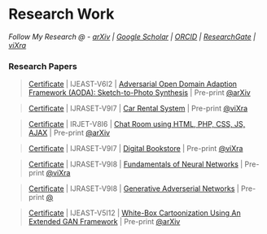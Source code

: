 # Research Work
 _Follow My Research @ - [arXiv](https://arxiv.org/a/thakur_a_3.html) | [Google Scholar](https://scholar.google.com/citations?user=0inooPgAAAAJ) | [ORCID](https://orcid.org/0000-0001-5644-1575) | [ResearchGate](https://www.researchgate.net/profile/Amey-Thakur) | [viXra](https://vixra.org/author/amey_thakur)_


### Research Papers

  >[Certificate]() | IJEAST-V6I2 | [Adversarial Open Domain Adaption Framework (AODA): Sketch-to-Photo Synthesis](https://www.ijeast.com/papers/251-257,Tesma602,IJEAST.pdf) | Pre-print [@arXiv](https://arxiv.org/abs/2108.04351)

  >[Certificate](https://github.com/Amey-Thakur/ACHIEVEMENTS/blob/main/Research%20Papers/Certificates/IJRASET36339%20-%20Car%20Rental%20System.pdf) | IJRASET-V9I7 | [Car Rental System](https://doi.org/10.22214/ijraset.2021.36339) | Pre-print [@viXra](https://vixra.org/abs/2108.0140)
  
  >[Certificate](https://github.com/Amey-Thakur/ACHIEVEMENTS/blob/main/Research%20Papers/Certificates/IRJET-%20Chat%20Room%20using%20HTML%2C%20PHP%2C%20CSS%2C%20JS%2C%20AJAX.jpg) | IRJET-V8I6 | [Chat Room using HTML, PHP, CSS, JS, AJAX](https://www.irjet.net/archives/V8/i6/IRJET-V8I6348.pdf) | Pre-print [@arXiv](https://arxiv.org/abs/2106.14704)
  
  >[Certificate](https://github.com/Amey-Thakur/ACHIEVEMENTS/blob/main/Research%20Papers/Certificates/IJRASET36609%20-%20Digital%20Bookstore.pdf) | IJRASET-V9I7 | [Digital Bookstore](https://doi.org/10.22214/ijraset.2021.36609) | Pre-print [@viXra](https://vixra.org/abs/2108.0142)

  >[Certificate](https://github.com/Amey-Thakur/ACHIEVEMENTS/blob/main/Research%20Papers/Certificates/IJRASET-V9I8%20-%20Fundamentals%20of%20Neural%20Networks.pdf) | IJRASET-V9I8 | [Fundamentals of Neural Networks](https://doi.org/10.22214/ijraset.2021.37362) | Pre-print [@viXra](https://vixra.org/abs/2108.0130)
  
  >[Certificate](https://github.com/Amey-Thakur/ACHIEVEMENTS/blob/main/Research%20Papers/Certificates/IJRASET37723%20-%20Generative%20Adverserial%20Networks.pdf) | IJRASET-V9I8 | [Generative Adverserial Networks]() | Pre-print [@]()
  
  >[Certificate]() | IJEAST-V5I12 | [White-Box Cartoonization Using An Extended GAN Framework](https://www.ijeast.com/papers/294-298,Tesma512,IJEAST.pdf) | Pre-print [@arXiv](https://arxiv.org/abs/2107.04551)
